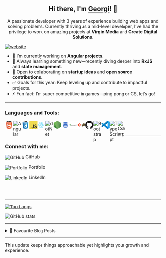<!--![I am GitHub Readme Generator's creator]()-->
<div align="center" markdown="1"> 

## Hi there, I'm [Georgi][website]! 👋  

A passionate developer with 3 years of experience building web apps and solving problems. Currently thriving as a mid-level developer, I’ve had the privilege to work on amazing projects at **Virgin Media** and **Create Digital Solutions**. 

</div>

[![website](https://img.shields.io/website?label=georgipetrov98.github.io&style=for-the-badge&url=https%3A%2F%2Fcodestackr.com)](https://georgipetrov98.github.io/#/)

- 🔭 I’m currently working on **Angular projects**.  
- 🌱 Always learning something new—recently diving deeper into **RxJS** and **state management**.  
- 👯 Open to collaborating on **startup ideas** and **open source contributions**.  
- ✅ Goals for this year: Keep leveling up and contribute to impactful projects.  
- ⚡ Fun fact: I’m super competitive in games—ping pong or CS, let’s go!  

---

### Languages and Tools:  
<img align="left" alt="HTML5" width="26px" src="https://raw.githubusercontent.com/github/explore/80688e429a7d4ef2fca1e82350fe8e3517d3494d/topics/html/html.png" />
<img align="left" alt="Angular" width="26px" src="https://cdn.jsdelivr.net/gh/devicons/devicon/icons/angularjs/angularjs-original.svg" />  
<img align="left" alt="CSS3" width="26px" src="https://raw.githubusercontent.com/github/explore/80688e429a7d4ef2fca1e82350fe8e3517d3494d/topics/css/css.png" />
<img align="left" alt="JavaScript" width="26px" src="https://raw.githubusercontent.com/github/explore/80688e429a7d4ef2fca1e82350fe8e3517d3494d/topics/javascript/javascript.png" />
<img align="left" alt="React" width="26px" src="https://raw.githubusercontent.com/github/explore/80688e429a7d4ef2fca1e82350fe8e3517d3494d/topics/react/react.png" />
<img align="left" alt="dotNet" width="26px" src="https://cdn.jsdelivr.net/gh/devicons/devicon/icons/dotnetcore/dotnetcore-original.svg" />
<img align="left" alt="Node.js" width="26px" src="https://raw.githubusercontent.com/github/explore/80688e429a7d4ef2fca1e82350fe8e3517d3494d/topics/nodejs/nodejs.png" />
<img align="left" alt="SQL" width="26px" src="https://raw.githubusercontent.com/github/explore/80688e429a7d4ef2fca1e82350fe8e3517d3494d/topics/sql/sql.png" />
<img align="left" alt="MongoDB" width="26px" src="https://raw.githubusercontent.com/github/explore/80688e429a7d4ef2fca1e82350fe8e3517d3494d/topics/mongodb/mongodb.png" />
<img align="left" alt="Git" width="26px" src="https://raw.githubusercontent.com/github/explore/80688e429a7d4ef2fca1e82350fe8e3517d3494d/topics/git/git.png" />
<img align="left" alt="GitHub" width="26px" src="https://raw.githubusercontent.com/github/explore/78df643247d429f6cc873026c0622819ad797942/topics/github/github.png" />
<img align="left" alt="Bootstrap" width="26px" src="https://cdn.jsdelivr.net/gh/devicons/devicon/icons/bootstrap/bootstrap-plain.svg" />
<img align="left" alt="Visual Studio Code" width="26px" src="https://raw.githubusercontent.com/github/explore/80688e429a7d4ef2fca1e82350fe8e3517d3494d/topics/visual-studio-code/visual-studio-code.png" />
<img align="left" alt="TypeScript" width="26px" src="https://cdn.jsdelivr.net/gh/devicons/devicon/icons/typescript/typescript-original.svg"  />
<img align="left" alt="Csharp" width="26px" src="https://cdn.jsdelivr.net/gh/devicons/devicon/icons/csharp/csharp-original.svg" />

<br />  
<br />  

---

### Connect with me:  
<img align="center" alt="GitHub" width="26px" src="https://cdn.jsdelivr.net/gh/devicons/devicon/icons/github/github-original.svg" /> GitHub

<img align="center" alt="Portfolio" width="26px" src="https://cdn.jsdelivr.net/gh/devicons/devicon/icons/chrome/chrome-original.svg" /> Portfolio

<img align="center" alt="LinkedIn" width="26px" src="https://cdn.jsdelivr.net/gh/devicons/devicon/icons/linkedin/linkedin-original.svg" /> LinkedIn


<br />  
<br />  

---

[![Top Langs](https://github-readme-stats.vercel.app/api/top-langs/?username=georgipetrov98&theme=tokyonight)](https://github.com/anuraghazra/github-readme-stats)  

![GitHub stats](https://github-readme-stats.vercel.app/api?username=georgipetrov98&show_icons=true&theme=tokyonight)  

---

<details>  
<summary>📕 Favourite Blog Posts</summary>  
  
<!-- BLOG-POST-LIST:START -->  
- [Getting Started with MongoDB & Mongoose](https://dev.to/codestackr/getting-started-with-mongodb-mongoose-2h6a)  
- [How To Pass Application Tracking Systems & Get Interviews](https://dev.to/codestackr/how-to-pass-application-tracking-systems-ats-get-interviews-resume-tips-for-software-developer-4bmo)  
- [Microinteractions: Password Validation Animation](https://dev.to/codestackr/microinteractions-password-validation-animation-5629)  
- [Notion + YouTube - A Powerful Combination for Productivity](https://dev.to/codestackr/notion-youtube-a-powerful-combination-for-productivity-1def)  
- [Regular Expressions Crash Course](https://dev.to/codestackr/regular-expressions-regex-crash-course-248n)  
<!-- BLOG-POST-LIST:END -->  
  
</details>  

[website]: https://georgipetrov98.github.io/#/  

---

This update keeps things approachable yet highlights your growth and experience.
